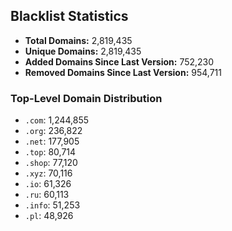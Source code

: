 ## Blacklist Statistics

- **Total Domains:** 2,819,435
- **Unique Domains:** 2,819,435
- **Added Domains Since Last Version:** 752,230
- **Removed Domains Since Last Version:** 954,711

### Top-Level Domain Distribution

-  `.com`: 1,244,855
-  `.org`: 236,822
-  `.net`: 177,905
-  `.top`: 80,714
-  `.shop`: 77,120
-  `.xyz`: 70,116
-  `.io`: 61,326
-  `.ru`: 60,113
-  `.info`: 51,253
-  `.pl`: 48,926
